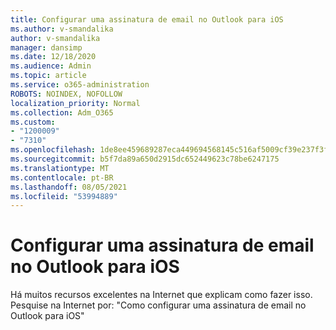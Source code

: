 ```yaml
---
title: Configurar uma assinatura de email no Outlook para iOS
ms.author: v-smandalika
author: v-smandalika
manager: dansimp
ms.date: 12/18/2020
ms.audience: Admin
ms.topic: article
ms.service: o365-administration
ROBOTS: NOINDEX, NOFOLLOW
localization_priority: Normal
ms.collection: Adm_O365
ms.custom:
- "1200009"
- "7310"
ms.openlocfilehash: 1de8ee459689287eca449694568145c516af5009cf39e237f3f82bdeb27403e5
ms.sourcegitcommit: b5f7da89a650d2915dc652449623c78be6247175
ms.translationtype: MT
ms.contentlocale: pt-BR
ms.lasthandoff: 08/05/2021
ms.locfileid: "53994889"
---
```

# <a name="set-up-an-email-signature-in-outlook-for-ios"></a>Configurar uma assinatura de email no Outlook para iOS

Há muitos recursos excelentes na Internet que explicam como fazer isso. Pesquise na Internet por: "Como configurar uma assinatura de email no Outlook para iOS"
